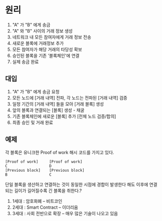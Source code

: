 # 원리

1. "A" 가 "B" 에게 송금
2. "A" 와 "B" 사이의 거래 정보 생성
3. 네트워크 내 모든 참여자에게 거래 정보 전송
4. 새로운 블록에 거래정보 추가
5. 모든 참여자가 해당 거래의 타당성 확보
6. 승인된 블록을 기존 '블록체인'에 연결
7. 실제 송금 완료

## 대입

1. "A" 가 "B" 에게 송금 요청
2. 모든 노드에 [거래 내역] 전파, 각 노드는 전파된 [거래 내역] 검증
3. 일정 기간의 [거래 내역] 들을 모아 [거래 블록] 생성
4. 앞의 블록과 연결되는 [블록] 생성 - 채굴
5. 기존 블록체인에 새로운 [블록] 추가 [전체 노드 검증/합의]
6. 최종 승인 및 거래 완료

## 예제

각 블록은 유니크한 Proof of work 해시 코드를 가지고 있다.

```text
[Proof of work]     [Proof of work]
C                   D
[Previous block]    [Previous block]
B                   C
```

단일 블록을 생산하고 연결하는 것이 동일한 시점에 경합이 발생한다 해도 이후에 연결되는 길이가 길어질수록 긴 블록을 취한다.?

1. 1세대 : 암호화폐 – 비트코인
2. 2세대 : Smart Contract – 이더리움
3. 3세대 : 사회 전반으로 확장 – 매우 많은 기술이 나오고 있음
